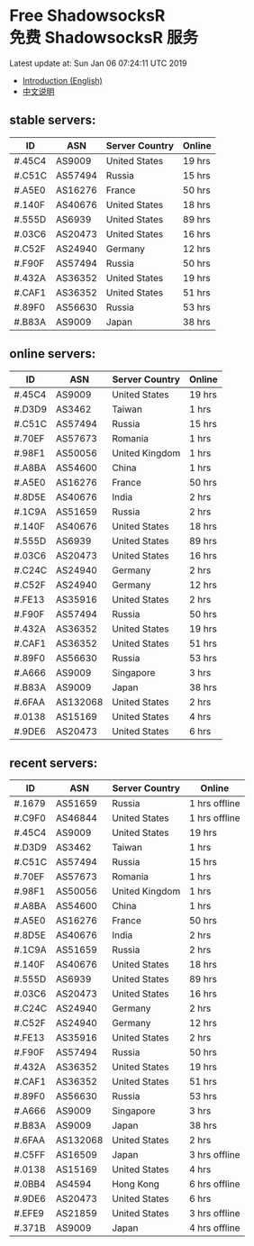 # Free ShadowsocksR<br>免费 ShadowsocksR 服务

Latest update at: Sun Jan 06 07:24:11 UTC 2019

- [Introduction (English)](https://vision-network.readthedocs.io/en/latest/autossr/autossr.html)
- [中文说明](https://vision-network.readthedocs.io/zh_CN/latest/autossr/autossr.html)


## stable servers:

| ID | ASN | Server Country | Online |
| ------ | ------ | ------ | ------ |
| #.45C4 | AS9009 | United States | 19 hrs |
| #.C51C | AS57494 | Russia | 15 hrs |
| #.A5E0 | AS16276 | France | 50 hrs |
| #.140F | AS40676 | United States | 18 hrs |
| #.555D | AS6939 | United States | 89 hrs |
| #.03C6 | AS20473 | United States | 16 hrs |
| #.C52F | AS24940 | Germany | 12 hrs |
| #.F90F | AS57494 | Russia | 50 hrs |
| #.432A | AS36352 | United States | 19 hrs |
| #.CAF1 | AS36352 | United States | 51 hrs |
| #.89F0 | AS56630 | Russia | 53 hrs |
| #.B83A | AS9009 | Japan | 38 hrs |

## online servers:

| ID | ASN | Server Country | Online |
| ------ | ------ | ------ | ------ |
| #.45C4 | AS9009 | United States | 19 hrs |
| #.D3D9 | AS3462 | Taiwan | 1 hrs |
| #.C51C | AS57494 | Russia | 15 hrs |
| #.70EF | AS57673 | Romania | 1 hrs |
| #.98F1 | AS50056 | United Kingdom | 1 hrs |
| #.A8BA | AS54600 | China | 1 hrs |
| #.A5E0 | AS16276 | France | 50 hrs |
| #.8D5E | AS40676 | India | 2 hrs |
| #.1C9A | AS51659 | Russia | 2 hrs |
| #.140F | AS40676 | United States | 18 hrs |
| #.555D | AS6939 | United States | 89 hrs |
| #.03C6 | AS20473 | United States | 16 hrs |
| #.C24C | AS24940 | Germany | 2 hrs |
| #.C52F | AS24940 | Germany | 12 hrs |
| #.FE13 | AS35916 | United States | 2 hrs |
| #.F90F | AS57494 | Russia | 50 hrs |
| #.432A | AS36352 | United States | 19 hrs |
| #.CAF1 | AS36352 | United States | 51 hrs |
| #.89F0 | AS56630 | Russia | 53 hrs |
| #.A666 | AS9009 | Singapore | 3 hrs |
| #.B83A | AS9009 | Japan | 38 hrs |
| #.6FAA | AS132068 | United States | 2 hrs |
| #.0138 | AS15169 | United States | 4 hrs |
| #.9DE6 | AS20473 | United States | 6 hrs |

## recent servers:

| ID | ASN | Server Country | Online |
| ------ | ------ | ------ | ------ |
| #.1679 | AS51659 | Russia | 1 hrs offline |
| #.C9F0 | AS46844 | United States | 1 hrs offline |
| #.45C4 | AS9009 | United States | 19 hrs |
| #.D3D9 | AS3462 | Taiwan | 1 hrs |
| #.C51C | AS57494 | Russia | 15 hrs |
| #.70EF | AS57673 | Romania | 1 hrs |
| #.98F1 | AS50056 | United Kingdom | 1 hrs |
| #.A8BA | AS54600 | China | 1 hrs |
| #.A5E0 | AS16276 | France | 50 hrs |
| #.8D5E | AS40676 | India | 2 hrs |
| #.1C9A | AS51659 | Russia | 2 hrs |
| #.140F | AS40676 | United States | 18 hrs |
| #.555D | AS6939 | United States | 89 hrs |
| #.03C6 | AS20473 | United States | 16 hrs |
| #.C24C | AS24940 | Germany | 2 hrs |
| #.C52F | AS24940 | Germany | 12 hrs |
| #.FE13 | AS35916 | United States | 2 hrs |
| #.F90F | AS57494 | Russia | 50 hrs |
| #.432A | AS36352 | United States | 19 hrs |
| #.CAF1 | AS36352 | United States | 51 hrs |
| #.89F0 | AS56630 | Russia | 53 hrs |
| #.A666 | AS9009 | Singapore | 3 hrs |
| #.B83A | AS9009 | Japan | 38 hrs |
| #.6FAA | AS132068 | United States | 2 hrs |
| #.C5FF | AS16509 | Japan | 3 hrs offline |
| #.0138 | AS15169 | United States | 4 hrs |
| #.0BB4 | AS4594 | Hong Kong | 6 hrs offline |
| #.9DE6 | AS20473 | United States | 6 hrs |
| #.EFE9 | AS21859 | United States | 3 hrs offline |
| #.371B | AS9009 | Japan | 4 hrs offline |



